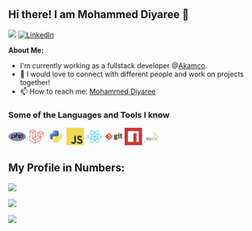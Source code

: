 ## Hi there! I am Mohammed Diyaree 👋
![](https://visitor-badge.laobi.icu/badge?page_id=hamadmh)
[![LinkedIn](https://img.shields.io/static/v1?label=LinkedIn&message=Mohammed&color=181717)](https://www.linkedin.com/in/mohammed-diary-8312a0194/)
  
**About Me:**

- I'm currently working as a fullstack developer @[Akamco](https://akamco.co/).
- 💬 I would love to connect with different people and work on projects together!
- 📫 How to reach me: [Mohammed Diyaree](https://www.linkedin.com/in/mohammed-diary-8312a0194/)

### Some of the Languages and Tools I know 

<code><img height="35" src="https://raw.githubusercontent.com/github/explore/80688e429a7d4ef2fca1e82350fe8e3517d3494d/topics/php/php.png"></code>
<code><img height="35" src="https://raw.githubusercontent.com/github/explore/80688e429a7d4ef2fca1e82350fe8e3517d3494d/topics/laravel/laravel.png"></code>
<code><img height="35" src="https://raw.githubusercontent.com/github/explore/80688e429a7d4ef2fca1e82350fe8e3517d3494d/topics/python/python.png"></code>
<code><img height="35" src="https://raw.githubusercontent.com/github/explore/80688e429a7d4ef2fca1e82350fe8e3517d3494d/topics/javascript/javascript.png"></code>
<code><img height="35" src="https://raw.githubusercontent.com/github/explore/80688e429a7d4ef2fca1e82350fe8e3517d3494d/topics/react/react.png"></code>
<code><img height="35" src="https://raw.githubusercontent.com/github/explore/80688e429a7d4ef2fca1e82350fe8e3517d3494d/topics/git/git.png"></code>
<code><img height="35" src="https://raw.githubusercontent.com/github/explore/80688e429a7d4ef2fca1e82350fe8e3517d3494d/topics/npm/npm.png"></code>
<code><img height="35" src="https://raw.githubusercontent.com/github/explore/80688e429a7d4ef2fca1e82350fe8e3517d3494d/topics/mysql/mysql.png"></code>



## My Profile in Numbers: 
<a href="#">
  <img align="center" src="https://github-readme-stats.vercel.app/api?username=hamadmh&show_icons=true&count_private=true&theme=dark&hide_border=true" />
</a>

<a href="#"><img align="center" src="http://github-readme-streak-stats.herokuapp.com?user=hamadmh&theme=dark&date_format=M%20j%5B%2C%20Y%5D&hide_border=true"></a>

<a href="#">
  <img align="center" src="https://github-readme-stats.vercel.app/api/top-langs/?username=hamadmh&layout=compact&hide=CSS,html&langs_count=3&theme=dark"/>
</a>
